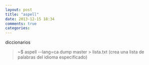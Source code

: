 ```yaml
---
layout: post
title: "aspell"
date: 2013-12-15 18:34
comments: true
categories: 
---
```

diccionarios

>~$ aspell --lang=ca dump master > lista.txt  (crea una lista de palabras del idioma especificado)

